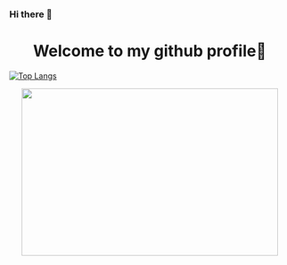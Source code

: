 ### Hi there 👋

<!--
**SSez/SSez** is a ✨ _special_ ✨ repository because its `README.md` (this file) appears on your GitHub profile.

Here are some ideas to get you started:

- 🔭 I’m currently working on ...
- 🌱 I’m currently learning ...
- 👯 I’m looking to collaborate on ...
- 🤔 I’m looking for help with ...
- 💬 Ask me about ...
- 📫 How to reach me: ...
- 😄 Pronouns: ...
- ⚡ Fun fact: ...
-->
<H1 align="center">
  Welcome to my github profile👋
</H1>

[![Top Langs](https://github-readme-stats.vercel.app/api/top-langs/?username=SSez&langs_count=10)](https://github.com/anuraghazra/github-readme-stats)

<p align="center">
  <img width="460" height="300" src="https://github-readme-stats.vercel.app/api?username=SSez&theme=radical&show_icons=true">
</p>
